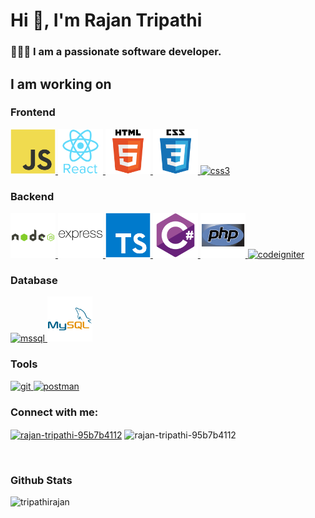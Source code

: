 <h1 align="left">Hi 👋, I'm Rajan Tripathi</h1>
<h3 align="left"> 👨🏽‍🎓 I am a passionate software developer.</h3>

<h2 align="left"> I am working on</h2>
<h3 align="left"> Frontend </h3>
<p align="left">
 <a href="https://developer.mozilla.org/en-US/docs/Web/JavaScript" target="_blank" rel="noreferrer">
        <img src="https://raw.githubusercontent.com/devicons/devicon/master/icons/javascript/javascript-original.svg" alt="javascript" width="72" height="72" />
        <a href="https://reactjs.org/" target="_blank" rel="noreferrer"> <img src="https://raw.githubusercontent.com/devicons/devicon/master/icons/react/react-original-wordmark.svg" alt="react" width="72" height="72" /> </a>
    </a>
    <a href="https://www.w3.org/html/" target="_blank" rel="noreferrer"> <img src="https://raw.githubusercontent.com/devicons/devicon/master/icons/html5/html5-original-wordmark.svg" alt="html5" width="72" height="72"/> </a>
    <a href="https://www.w3schools.com/css/" target="_blank" rel="noreferrer"> <img src="https://raw.githubusercontent.com/devicons/devicon/master/icons/css3/css3-original-wordmark.svg" alt="css3" width="72" height="72"/> </a>
     <a href="https://www.w3schools.com/css/" target="_blank" rel="noreferrer"> <img src="https://froala.com/wp-content/uploads/2019/11/post48.png" alt="css3" width="72" height="72"/> </a>

</p>
<h3 align="left"> Backend </h3>
<p>
    <a href="https://nodejs.org" target="_blank" rel="noreferrer">
        <img src="https://raw.githubusercontent.com/devicons/devicon/master/icons/nodejs/nodejs-original-wordmark.svg" alt="nodejs" width="72" height="72" />
    </a>
    <a href="https://expressjs.com" target="_blank" rel="noreferrer"> <img src="https://raw.githubusercontent.com/devicons/devicon/master/icons/express/express-original-wordmark.svg" alt="express" width="72" height="72" /> </a>
    <a href="https://www.typescriptlang.org/" target="_blank" rel="noreferrer">
        <img src="https://raw.githubusercontent.com/devicons/devicon/master/icons/typescript/typescript-original.svg" alt="typescript" width="72" height="72" />
    </a>
    <a href="https://www.w3schools.com/cs/" target="_blank" rel="noreferrer">
        <img src="https://raw.githubusercontent.com/devicons/devicon/master/icons/csharp/csharp-original.svg" alt="csharp" width="72" height="72" />
    </a>
    <a href="https://www.php.net" target="_blank" rel="noreferrer">
        <img src="https://raw.githubusercontent.com/devicons/devicon/master/icons/php/php-original.svg" alt="php" width="72" height="72" />
    </a>
    <a href="https://codeigniter.com" target="_blank" rel="noreferrer">
        <img src="https://cdn.worldvectorlogo.com/logos/codeigniter.svg" alt="codeigniter" width="72" height="72" />
    </a>
</p>
<h3 align="left"> Database </h3>
<p align="left">
    <a href="https://www.microsoft.com/en-us/sql-server" target="_blank" rel="noreferrer"> <img src="https://www.svgrepo.com/show/303229/microsoft-sql-server-logo.svg" alt="mssql" width="72" height="72" /> </a>
    <a href="https://www.mysql.com/" target="_blank" rel="noreferrer"> <img src="https://raw.githubusercontent.com/devicons/devicon/master/icons/mysql/mysql-original-wordmark.svg" alt="mysql" width="72" height="72" /> </a>
</p>
<h3 align="left"> Tools </h3>
<p align="left">
<a href="https://git-scm.com/" target="_blank" rel="noreferrer"> <img src="https://www.vectorlogo.zone/logos/git-scm/git-scm-icon.svg" alt="git" width="72" height="72" /> </a>
<a href="https://postman.com" target="_blank" rel="noreferrer"> <img src="https://www.vectorlogo.zone/logos/getpostman/getpostman-icon.svg" alt="postman" width="72" height="72" /> </a>
</p>

<h3 align="left">Connect with me:</h3>
<p align="left">
<a href="https://www.linkedin.com/in/tripathirajan3" target="blank"><img align="center" src="https://raw.githubusercontent.com/rahuldkjain/github-profile-readme-generator/master/src/images/icons/Social/linked-in-alt.svg" alt="rajan-tripathi-95b7b4112" height="30" width="40" /></a>
<a mailto="tripathirajan3@gmail.com" target="blank"><img align="center" src="https://img.shields.io/badge/Gmail-D14836?style=for-the-badge&logo=gmail&logoColor=white" alt="rajan-tripathi-95b7b4112" /></a>
</p>
<br/>
<h3 align="left"> Github Stats</h3>
<p><img align="left" src="https://github-readme-stats.vercel.app/api/top-langs?username=tripathirajan&show_icons=true&locale=en&layout=compact" alt="tripathirajan" /></p>
